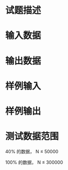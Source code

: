 

# 试题描述 



# 输入数据 



# 输出数据 



# 样例输入 



# 样例输出 



# 测试数据范围 


<p>
40% 的数据， N ≤ 50000
</p>
<p>
100% 的数据， N ≤ 300000
</p>
